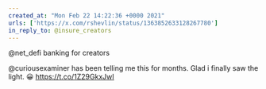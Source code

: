 ```yaml
---
created_at: "Mon Feb 22 14:22:36 +0000 2021"
urls: ['https://x.com/rshevlin/status/1363852633128267780']
in_reply_to: @insure_creators
---
```


@net_defi banking for creators

@curiousexaminer has been telling me this for months. Glad i finally saw the light. 😀 https://t.co/1Z29GkxJwI